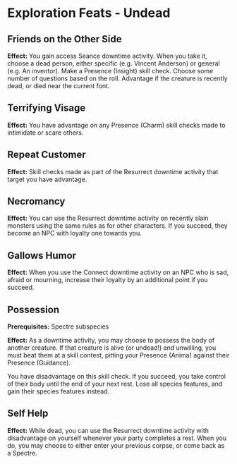 # Exploration Feats - Undead

## Friends on the Other Side

**Effect:** You gain access Seance downtime activity. When you take it, choose a dead person, either specific (e.g. Vincent Anderson) or general (e.g. An inventor). Make a Presence (Insight) skill check. Choose some number of questions based on the roll. Advantage if the creature is recently dead, or died near the current font.

## Terrifying Visage

**Effect:** You have advantage on any Presence (Charm) skill checks made to intimidate or scare others.

## Repeat Customer

**Effect:** Skill checks made as part of the Resurrect downtime activity that target you have advantage.

## Necromancy

**Effect:** You can use the Resurrect downtime activity on recently slain monsters using the same rules as for other characters. If you succeed, they become an NPC with loyalty one towards you.

## Gallows Humor

**Effect:** When you use the Connect downtime activity on an NPC who is sad, afraid or mourning, increase their loyalty by an additional point if you succeed.

## Possession

**Prerequisites:** Spectre subspecies

**Effect:** As a downtime activity, you may choose to possess the body of another creature. If that creature is alive (or undead!) and unwilling, you must beat them at a skill contest, pitting your Presence (Anima) against their Presence (Guidance).

You have disadvantage on this skill check. If you succeed, you take control of their body until the end of your next rest. Lose all species features, and gain their species features instead.

## Self Help

**Effect:** While dead, you can use the Resurrect downtime activity with disadvantage on yourself whenever your party completes a rest. When you do, you may choose to either enter your previous corpse, or come back as a Spectre.
